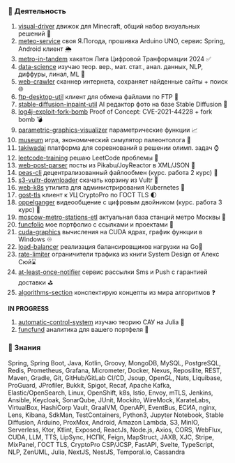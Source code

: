 ### 📂 Деятельность

1. <a href="https://github.com/funcid/visual-driver">visual-driver</a> движок для Minecraft, общий набор визуальных решений 💎
2. <a href="https://github.com/funcid/meteo-service">meteo-service</a> своя Я.Погода, прошивка Arduino UNO, сервис Spring, Android клиент 🌦
3. <a href="https://github.com/funcid/metro-in-tandem">metro-in-tandem</a> хакатон Лига Цифровой Транформации 2024 ✅
4. <a href="https://github.com/funcid/data-science">data-science</a> изучаю теор. вер., мат. стат., анал. данных, NLP, диффуры, линал, ML 🧠
5. <a href="https://github.com/funcid/web-crawler">web-crawler</a> cканнер интернета, сохраняет найденные сайты + поиск 🌐
6. <a href="https://github.com/funcid/ftp-desktop-util">ftp-desktop-util</a> клиент для обмена файлами по FTP 📂
7. <a href="https://github.com/funcid/stable-diffusion-inpaint-util">stable-diffusion-inpaint-util</a> AI редактор фото на базе Stable Diffusion 🔄
8. <a href="https://github.com/funcid/log4j-exploit-fork-bomb">log4j-exploit-fork-bomb</a> Proof of Concept: CVE-2021-44228 + fork bomb 💣
9. <a href="https://github.com/funcid/parametric-graphics-visualizer">parametric-graphics-visualizer</a> параметрические функции 📈
10. <a href="https://github.com/cristalix-developers/museum">museum</a> игра, экономический симулятор палеонтолога 🏦
11. <a href="https://github.com/funcid/takiwadai">takiwadai</a> платформа для соревнований в решении олимп. задач ⌚
12. <a href="https://github.com/funcid/leetcode-training">leetcode-training</a> решаю LeetCode проблемы 👺
13. <a href="https://github.com/funcid/web-post-parser">web-post-parser</a> посты из Pikabu/JoyReactor в XML/JSON 📄
14. <a href="https://github.com/funcid/peas-cli">peas-cli</a> децентрализованный файлообмен (курс. работа 2 курс) 📲
15. <a href="https://github.com/funcid/s3-vultr-downloader">s3-vultr-downloader</a> скачать корзину из Vultr 💫
16. <a href="https://github.com/funcid/web-k8s">web-k8s</a> утилита для администрирования Kubernetes 👀
17. <a href="https://github.com/funcid/gost-tls">gost-tls</a> клиент к УЦ CryptoPro по ГОСТ TLS 🌓
18. <a href="https://github.com/Oppelganger">oppelganger</a> видеообщение с цифровым двойником (курс. работа 3 курс) 🤕
19. <a href="https://github.com/funcid/moscow-metro-stations-etl">moscow-metro-stations-etl</a> актуальная база станций метро Москвы 🚈
20. <a href="https://github.com/funcid/funcfolio">funcfolio</a> мое портфолио с ссылками и проектами 🌄
21. <a href="https://github.com/funcid/cuda-graphics">cuda-graphics</a> вычисления на CUDA ядрах, график функции в Windows ♾
22. <a href="https://github.com/funcid/load-balancer">load-balancer</a> реализация балансировщиков нагрузки на Go📡
23. <a href="https://github.com/funcid/rate-limiter">rate-limiter</a> ограничители трафика из книги System Design от Алекс Сюй⌛
24. <a href="https://github.com/funcid/at-least-once-notifier">at-least-once-notifier</a> сервис рассылки Sms и Push с гарантией доставки ⛳
25. <a href="https://github.com/funcid/algorithms-section">algorithms-section</a> конспектирую концепты из мира алгоритмов ❓

<strong>IN PROGRESS</strong>
1. <a href="https://github.com/funcid/automatic-control-system">automatic-control-system</a> изучаю теорию САУ на Julia 🐚
2. <a href="https://github.com/funcid/funcfund">funcfund</a> аналитика для вашего портфеля 💸

### 🧠 Знания 
Spring, Spring Boot, Java, Kotlin, Groovy, MongoDB, MySQL, PostgreSQL, Redis, Prometheus, Grafana, Micrometer, Docker, Nexus, Reposilite, REST, Maven, Gradle, Git, GitHub/GitLab CI/CD, Jsoup, OpenGL, Nats, Liquibase, ProGuard, JProfiler, Bukkit, Spigot, Recaf, Apache Kafka, Elastic/OpenSearch, Linux, OpenShift, k8s, Istio, Envoy, mTLS, Jenkins, Ansible, Keycloak, SonarQube, JUnit, Mockito, WireMock, KarateLabs, VirtualBox, HashiCorp Vault, GraalVM, OpenAPI, EventBus, ЕСИА, nginx, Lens, Kibana, SdkMan, TestContainers, Python3, Jupyter Notebook, Stable Diffusion, Arduino, ProxMox, Android, Amazon Lambda, S3, MinIO, Serverless, Ktor, Ktlint, Exposed, ReactJs, Node.js, Axios, CORS, WebFlux, CUDA, LLM, TTS, LipSync, НСПК, Feign, MapStruct, JAXB, XJC, Stripe, MixPanel, ГОСТ TLS, CryptoPro CSP/JCSP, FastAPI, Svelte, TypeScript, NLP, ZenUML, Julia, NextJS, NestJS, Temporal.io, Cassandra
